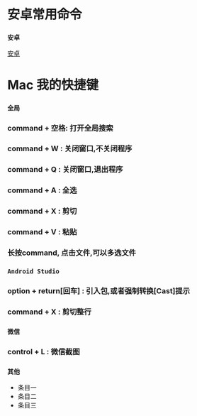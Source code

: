 # 安卓常用命令
### `安卓`
[安卓](./android.md)
# Mac 我的快捷键
###  `全局`

### command + 空格: 打开全局搜索
### command + W : 关闭窗口,不关闭程序
### command + Q : 关闭窗口,退出程序
### command + A : 全选
### command + X : 剪切
### command + V : 粘贴
### 长按command, 点击文件,可以多选文件
###  `Android Studio` 
### option + return[回车] : 引入包,或者强制转换[Cast]提示
### command + X : 剪切整行
###  `微信` 
### control + L : 微信截图
###  `其他` 
* 条目一
* 条目二
* 条目三
